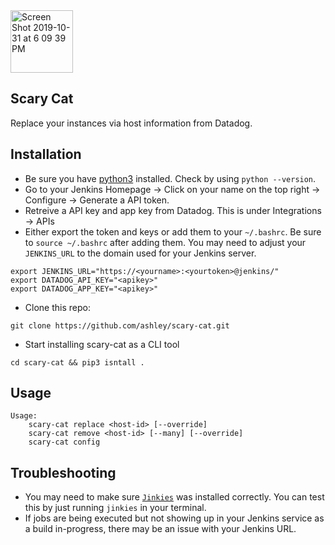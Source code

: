 <img width="100" alt="Screen Shot 2019-10-31 at 6 09 39 PM" src="https://user-images.githubusercontent.com/2825071/74695440-00f84f80-51c2-11ea-9dd3-1878f3ded3d9.png">

## Scary Cat
Replace your instances via host information from Datadog.

## Installation
* Be sure you have [python3](https://www.python.org/downloads/) installed. Check by using `python --version`.
* Go to your Jenkins Homepage -> Click on your name on the top right -> Configure -> Generate a API token.
* Retreive a API key and app key from Datadog. This is under Integrations -> APIs
* Either export the token and keys or add them to your `~/.bashrc`. Be sure to `source ~/.bashrc` after adding them. You may need to adjust your `JENKINS_URL` to the domain used for your Jenkins server.
```
export JENKINS_URL="https://<yourname>:<yourtoken>@jenkins/"
export DATADOG_API_KEY="<apikey>"
export DATADOG_APP_KEY="<apikey>"
```

* Clone this repo:
```
git clone https://github.com/ashley/scary-cat.git
```
* Start installing scary-cat as a CLI tool
```
cd scary-cat && pip3 isntall .
```

## Usage
```
Usage:
    scary-cat replace <host-id> [--override]
    scary-cat remove <host-id> [--many] [--override]
    scary-cat config
```

## Troubleshooting
* You may need to make sure [`Jinkies`](https://github.com/jmoiron/jinkies) was installed correctly. You can test this by just running `jinkies` in your terminal.
* If jobs are being executed but not showing up in your Jenkins service as a build in-progress, there may be an issue with your Jenkins URL.
